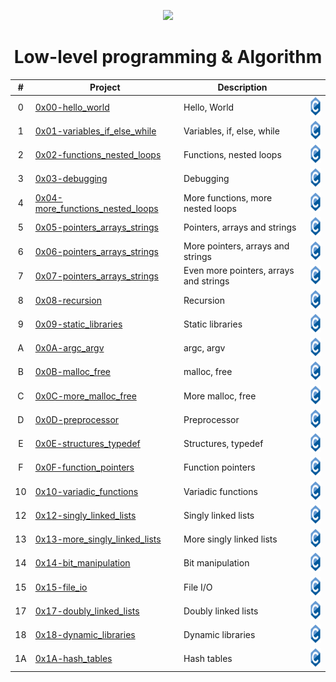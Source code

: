 <p align="center">
  <img src="https://user-images.githubusercontent.com/81387977/155136726-0acad71c-42d2-41f0-ad62-784d315048b8.png" />
</p>
<h1 align="center">Low-level programming & Algorithm</h1>

<div align="center">

| # | Project | Description |  |  
| :-----------: | ----------- | ----------- | ----------- |  
| 0 | [0x00-hello_world](https://github.com/cabreraezequiel/holbertonschool-low_level_programming/tree/master/0x00-hello_world "0x00-hello_world") | Hello, World | <img src="https://raw.githubusercontent.com/devicons/devicon/master/icons/c/c-original.svg" alt="c" width="30" height="30"/> |  
| 1 | [0x01-variables_if_else_while](https://github.com/cabreraezequiel/holbertonschool-low_level_programming/tree/master/0x01-variables_if_else_while "0x01-variables_if_else_while") | Variables, if, else, while  | <img src="https://raw.githubusercontent.com/devicons/devicon/master/icons/c/c-original.svg" alt="c" width="30" height="30"/> |  
| 2 | [0x02-functions_nested_loops](https://github.com/cabreraezequiel/holbertonschool-low_level_programming/tree/master/0x02-functions_nested_loops "0x02-functions_nested_loops") | Functions, nested loops | <img src="https://raw.githubusercontent.com/devicons/devicon/master/icons/c/c-original.svg" alt="c" width="30" height="30"/> |  
| 3 | [0x03-debugging](https://github.com/cabreraezequiel/holbertonschool-low_level_programming/tree/master/0x03-debugging "0x03-debugging") | Debugging | <img src="https://raw.githubusercontent.com/devicons/devicon/master/icons/c/c-original.svg" alt="c" width="30" height="30"/> |  
| 4 | [0x04-more_functions_nested_loops](https://github.com/cabreraezequiel/holbertonschool-low_level_programming/tree/master/0x04-more_functions_nested_loops "0x04-more_functions_nested_loops") | More functions, more nested loops  | <img src="https://raw.githubusercontent.com/devicons/devicon/master/icons/c/c-original.svg" alt="c" width="30" height="30"/> |  
| 5 | [0x05-pointers_arrays_strings](https://github.com/cabreraezequiel/holbertonschool-low_level_programming/tree/master/0x05-pointers_arrays_strings "0x05-pointers_arrays_strings") | Pointers, arrays and strings | <img src="https://raw.githubusercontent.com/devicons/devicon/master/icons/c/c-original.svg" alt="c" width="30" height="30"/> |  
| 6 | [0x06-pointers_arrays_strings](https://github.com/cabreraezequiel/holbertonschool-low_level_programming/tree/master/0x06-pointers_arrays_strings "0x06-pointers_arrays_strings") | More pointers, arrays and strings | <img src="https://raw.githubusercontent.com/devicons/devicon/master/icons/c/c-original.svg" alt="c" width="30" height="30"/> |  
| 7 | [0x07-pointers_arrays_strings](https://github.com/cabreraezequiel/holbertonschool-low_level_programming/tree/master/0x07-pointers_arrays_strings "0x07-pointers_arrays_strings") | Even more pointers, arrays and strings | <img src="https://raw.githubusercontent.com/devicons/devicon/master/icons/c/c-original.svg" alt="c" width="30" height="30"/> |  
| 8 | [0x08-recursion](https://github.com/cabreraezequiel/holbertonschool-low_level_programming/tree/master/0x08-recursion "0x08-recursion") | Recursion | <img src="https://raw.githubusercontent.com/devicons/devicon/master/icons/c/c-original.svg" alt="c" width="30" height="30"/> |  
| 9 | [0x09-static_libraries](https://github.com/cabreraezequiel/holbertonschool-low_level_programming/tree/master/0x09-static_libraries "0x09-static_libraries") | Static libraries | <img src="https://raw.githubusercontent.com/devicons/devicon/master/icons/c/c-original.svg" alt="c" width="30" height="30"/> | 
| A | [0x0A-argc_argv](https://github.com/cabreraezequiel/holbertonschool-low_level_programming/tree/master/0x0A-argc_argv "0x0A-argc_argv") | argc, argv | <img src="https://raw.githubusercontent.com/devicons/devicon/master/icons/c/c-original.svg" alt="c" width="30" height="30"/> |  
| B | [0x0B-malloc_free](https://github.com/cabreraezequiel/holbertonschool-low_level_programming/tree/master/0x0B-malloc_free "0x0B-malloc_free") | malloc, free  | <img src="https://raw.githubusercontent.com/devicons/devicon/master/icons/c/c-original.svg" alt="c" width="30" height="30"/> |  
| C | [0x0C-more_malloc_free](https://github.com/cabreraezequiel/holbertonschool-low_level_programming/tree/master/0x0C-more_malloc_free "0x0C-more_malloc_free") | More malloc, free | <img src="https://raw.githubusercontent.com/devicons/devicon/master/icons/c/c-original.svg" alt="c" width="30" height="30"/> |
| D | [0x0D-preprocessor](https://github.com/cabreraezequiel/holbertonschool-low_level_programming/tree/master/0x0D-preprocessor "0x0D-preprocessor") | Preprocessor | <img src="https://raw.githubusercontent.com/devicons/devicon/master/icons/c/c-original.svg" alt="c" width="30" height="30"/> |  
| E | [0x0E-structures_typedef](https://github.com/cabreraezequiel/holbertonschool-low_level_programming/tree/master/0x0E-structures_typedef "0x0E-structures_typedef") |  Structures, typedef  | <img src="https://raw.githubusercontent.com/devicons/devicon/master/icons/c/c-original.svg" alt="c" width="30" height="30"/> |  
| F | [0x0F-function_pointers](https://github.com/cabreraezequiel/holbertonschool-low_level_programming/tree/master/0x0F-function_pointers "0x0F-function_pointers") | Function pointers | <img src="https://raw.githubusercontent.com/devicons/devicon/master/icons/c/c-original.svg" alt="c" width="30" height="30"/> |
| 10 | [0x10-variadic_functions](https://github.com/cabreraezequiel/holbertonschool-low_level_programming/tree/master/0x10-variadic_functions "0x10-variadic_functions") | Variadic functions | <img src="https://raw.githubusercontent.com/devicons/devicon/master/icons/c/c-original.svg" alt="c" width="30" height="30"/> |
| 12 | [0x12-singly_linked_lists](https://github.com/cabreraezequiel/holbertonschool-low_level_programming/tree/master/0x12-singly_linked_lists "0x12-singly_linked_lists") | Singly linked lists | <img src="https://raw.githubusercontent.com/devicons/devicon/master/icons/c/c-original.svg" alt="c" width="30" height="30"/> |
| 13 | [0x13-more_singly_linked_lists](https://github.com/cabreraezequiel/holbertonschool-low_level_programming/tree/master/0x13-more_singly_linked_lists "0x13-more_singly_linked_lists") | More singly linked lists | <img src="https://raw.githubusercontent.com/devicons/devicon/master/icons/c/c-original.svg" alt="c" width="30" height="30"/> |
| 14 | [0x14-bit_manipulation](https://github.com/cabreraezequiel/holbertonschool-low_level_programming/tree/master/0x14-bit_manipulation "0x14-bit_manipulation") | Bit manipulation | <img src="https://raw.githubusercontent.com/devicons/devicon/master/icons/c/c-original.svg" alt="c" width="30" height="30"/> |
| 15 | [0x15-file_io](https://github.com/cabreraezequiel/holbertonschool-low_level_programming/tree/master/0x15-file_io "0x15-file_io") | File I/O | <img src="https://raw.githubusercontent.com/devicons/devicon/master/icons/c/c-original.svg" alt="c" width="30" height="30"/> |
| 17 | [0x17-doubly_linked_lists](https://github.com/cabreraezequiel/holbertonschool-low_level_programming/tree/master/0x17-doubly_linked_lists "0x17-doubly_linked_lists") | Doubly linked lists | <img src="https://raw.githubusercontent.com/devicons/devicon/master/icons/c/c-original.svg" alt="c" width="30" height="30"/> |
| 18 | [0x18-dynamic_libraries](https://github.com/cabreraezequiel/holbertonschool-low_level_programming/tree/master/0x18-dynamic_libraries "0x18-dynamic_libraries") | Dynamic libraries | <img src="https://raw.githubusercontent.com/devicons/devicon/master/icons/c/c-original.svg" alt="c" width="30" height="30"/> |
| 1A | [0x1A-hash_tables](https://github.com/cabreraezequiel/holbertonschool-low_level_programming/tree/master/0x1A-hash_tables "0x1A-hash_tables") | Hash tables | <img src="https://raw.githubusercontent.com/devicons/devicon/master/icons/c/c-original.svg" alt="c" width="30" height="30"/> |

</div>

